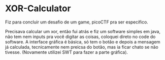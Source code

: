 # XOR-Calculator
 Fiz para concluir um desafio de um game, picoCTF pra ser específico.

Precisava calcular um xor, então fui atrás e fiz um software simples em java, não tem nem inputs pra você digitar as coisas, coloquei direto no code do software. A interface gráfica é básica, só tem o botão e depois a mensagem já calculada, tecnicamente nem preicsa do botão, mas ia ficar chato se não tivesse. (Novamente utilizei SWT para fazer a parte gráfica).
